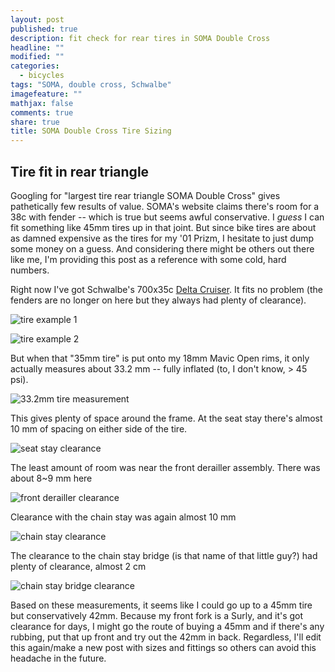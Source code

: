```yaml
---
layout: post
published: true
description: fit check for rear tires in SOMA Double Cross
headline: ""
modified: ""
categories: 
  - bicycles
tags: "SOMA, double cross, Schwalbe"
imagefeature: ""
mathjax: false
comments: true
share: true
title: SOMA Double Cross Tire Sizing
---
```


## Tire fit in rear triangle

Googling for "largest tire rear triangle SOMA Double Cross" gives pathetically few results of value. SOMA's website claims there's room for a 38c with fender -- which is true but seems awful conservative. I _guess_ I can fit something like 45mm tires up in that joint. But since bike tires are about as damned expensive as the tires for my '01 Prizm, I hesitate to just dump some money on a guess. And considering there might be others out there like me, I'm providing this post as a reference with some cold, hard numbers.

Right now I've got Schwalbe's 700x35c [Delta Cruiser](http://www.schwalbetires.com/bike_tires/road_tires/delta_cruiser_hs392). It fits no problem (the fenders are no longer on here but they always had plenty of clearance).

![tire example 1](http://jon.vanlew.net/img/20150814/DSC_0485.JPG)

![tire example 2](http://jon.vanlew.net/img/20150814/DSC_0486.JPG)

But when that "35mm tire" is put onto my 18mm Mavic Open rims, it only actually measures about 33.2 mm -- fully inflated (to, I don't know, > 45 psi).

![33.2mm tire measurement](http://jon.vanlew.net/img/20150814/DSC_0487.JPG)

This gives plenty of space around the frame. At the seat stay there's almost 10 mm of spacing on either side of the tire.

![seat stay clearance](http://jon.vanlew.net/img/20150814/DSC_0488.JPG)

The least amount of room was near the front derailler assembly. There was about 8~9 mm here

![front derailler clearance](http://jon.vanlew.net/img/20150814/DSC_0490.JPG)

Clearance with the chain stay was again almost 10 mm

![chain stay clearance](http://jon.vanlew.net/img/20150814/DSC_0491.JPG)

The clearance to the chain stay bridge (is that name of that little guy?) had plenty of clearance, almost 2 cm

![chain stay bridge clearance](http://jon.vanlew.net/img/20150814/DSC_0492.JPG)

Based on these measurements, it seems like I could go up to a 45mm tire but conservatively 42mm. Because my front fork is a Surly, and it's got clearance for days, I might go the route of buying a 45mm and if there's any rubbing, put that up front and try out the 42mm in back. Regardless, I'll edit this again/make a new post with sizes and fittings so others can avoid this headache in the future.
